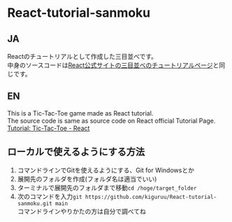 # React-tutorial-sanmoku
## JA
Reactのチュートリアルとして作成した三目並べです。<br>
中身のソースコードは[React公式サイトの三目並べのチュートリアルページ](https://ja.react.dev/learn/tutorial-tic-tac-toe)と同じです。<br>
## EN
This is a Tic-Tac-Toe game made as React tutorial.<br>
The source code is same as source code on React official Tutorial Page.<br>
[Tutorial: Tic-Tac-Toe - React](https://react.dev/learn/tutorial-tic-tac-toe)<br>
## ローカルで使えるようにする方法
1. コマンドラインでGitを使えるようにする、Git for Windowsとか
2. 展開先のフォルダを作成(フォルダ名は適当でいい)
3. ターミナルで展開先のフォルダまで移動```cd /hoge/target_folder```
4. 次のコマンドを入力```git https://github.com/kiguruu/React-tutorial-sanmoku.git main```<br>
コマンドラインやりかたの方は自分で調べてね
